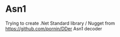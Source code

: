 # Asn1
Trying to create .Net Standard library / Nugget from https://github.com/pornin/DDer Asn1 decoder
